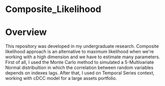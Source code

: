 # Composite_Likelihood

# Overview

This repository was developed in my undergraduate research. Composite likelihood approach is an alternative to maximum likelihood when we're working with a high dimension and
we have to estimate many parameters. First of all, I used the Monte Carlo method to simulated a 5-Multivariate Normal distribuition in which the correlation between random variables depends on indexes lags. After that, I used on Temporal Series context, working with cDCC model for a large assets portfolio.
